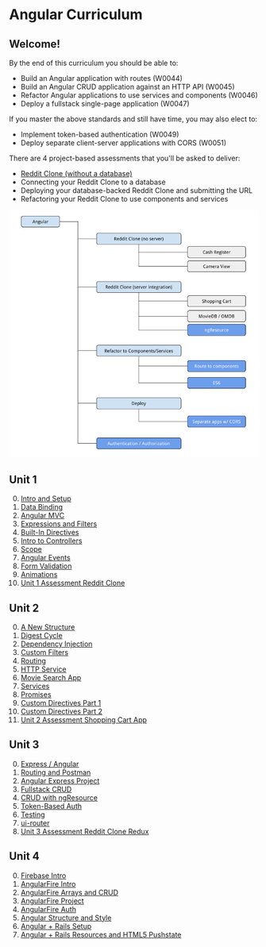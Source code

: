 # Angular Curriculum

## Welcome!

By the end of this curriculum you should be able to:

- Build an Angular application with routes (W0044)
- Build an Angular CRUD application against an HTTP API (W0045)
- Refactor Angular applications to use services and components (W0046)
- Deploy a fullstack single-page application (W0047)

If you master the above standards and still have time, you may also elect to:

- Implement token-based authentication (W0049)
- Deploy separate client-server applications with CORS (W0051)

There are 4 project-based assessments that you'll be asked to deliver:

- [Reddit Clone (without a database)](Unit-1/11-reddit-clone.md)
- Connecting your Reddit Clone to a database
- Deploying your database-backed Reddit Clone and submitting the URL
- Refactoring your Reddit Clone to use components and services

![](./images/angular-assessmet-intervention-stretch-map.png)

## Unit 1

 0. [Intro and Setup](/Unit-1/01-intro-and-setup.md)
 0. [Data Binding](/Unit-1/02-data-binding.md)
 0. [Angular MVC](/Unit-1/03-angular-mvc.md)
 0. [Expressions and Filters](/Unit-1/04-expressions-and-filters.md)
 0. [Built-In Directives](/Unit-1/05-built-in-directives.md)
 0. [Intro to Controllers](/Unit-1/06-intro-to-controllers.md)
 0. [Scope](/Unit-1/07-intro-to-scope.md)
 0. [Angular Events](/Unit-1/08-intro-to-events.md)
 0. [Form Validation](/Unit-1/09-form-validation.md)
 0. [Animations](/Unit-1/10-animation.md)
 0. [Unit 1 Assessment Reddit Clone](/Unit-1/11-reddit-clone.md)

## Unit 2

 0. [A New Structure](/Unit-2/01-a-new-structure.md)
 0. [Digest Cycle](/Unit-2/02-digest-cycle.md)
 0. [Dependency Injection](/Unit-2/03-dependency-injection.md)
 0. [Custom Filters](/Unit-2/04-custom-filters.md)
 0. [Routing](/Unit-2/05-routing.md)
 0. [HTTP Service](/Unit-2/06-http-service.md)
 0. [Movie Search App](/Unit-2/07-movie-search.app.md)
 0. [Services](/Unit-2/08-services.md)
 0. [Promises](/Unit-2/09-promises.md)
 0. [Custom Directives Part 1](/Unit-2/10-custom-directives-part1.md)
 0. [Custom Directives Part 2](/Unit-2/11-custom-directives-part2.md)
 0. [Unit 2 Assessment Shopping Cart App](/Unit-2/12-shopping-cart-app.md)

## Unit 3

 0. [Express / Angular](/Unit-3/01-express-postgres-angular.md)
 0. [Routing and Postman](/Unit-3/02-routing-and-postman.md)
 0. [Angular Express Project](/Unit-3/03-angular-with-express-project.md)
 0. [Fullstack CRUD](/Unit-3/04-fullstack-crud.md)
 0. [CRUD with ngResource](/Unit-3/05-crud-with-ngResource.md)
 0. [Token-Based Auth](/Unit-3/06-token-based-auth.md)
 0. [Testing](/Unit-3/07-angular-node-testing.md)
 0. [ui-router](/Unit-3/08-ui-router.md)
 0. [Unit 3 Assessment Reddit Clone Redux](/Unit-3/09-unit-3-assessment.md)

## Unit 4

 0. [Firebase Intro](/Unit-4-(optional)/01-firebase-intro.md)
 0. [AngularFire Intro](/Unit-4-(optional)/02-angularfire-intro.md)
 0. [AngularFire Arrays and CRUD](/Unit-4-(optional)/03-angularfire-arrays-and-crud.md)
 0. [AngularFire Project](/Unit-4-(optional)/04-angularfire-project.md)
 0. [AngularFire Auth](/Unit-4-(optional)/05-angularfire-auth.md)
 0. [Angular Structure and Style](/Unit-4-(optional)/06-structuring-angular-apps.md)
 0. [Angular + Rails Setup](/Unit-4-(optional)/07-angular-with-rails-setup.md)
 0. [Angular + Rails Resources and HTML5 Pushstate](/Unit-4-(optional)/08-angular-with-rails-resources-and-paths.md)
